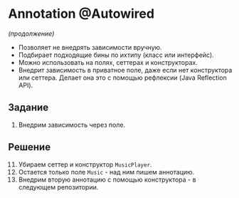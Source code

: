# Annotation @Autowired
_(продолжение)_

- Позволяет не внедрять зависимости вручную.
- Подбирает подходящие бины по ихтипу (класс или интерфейс).
- Можно использовать на полях, сеттерах и конструкторах.
- Внедрит зависимость в приватное поле, даже если нет конструктора или сеттера. Делает она это с помощью рефлексии (Java Reflection API).

## Задание

1. Внедрим зависимость через поле.

## Решение

11. Убираем сеттер и конструктор `MusicPlayer`.
12. Остается только поле `Music` - над ним пишем аннотацию.
13. Внедрим вторую аннотацию с помощью конструктора - в следующем репозитории.
